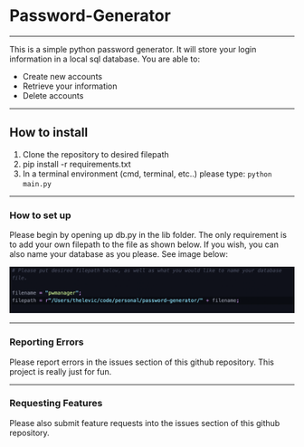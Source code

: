 # Password-Generator

---

This is a simple python password generator. It will store your login information in a local sql database. You are able to:

- Create new accounts
- Retrieve your information
- Delete accounts

---

## How to install

1. Clone the repository to desired filepath
2. pip install -r requirements.txt
3. In a terminal environment (cmd, terminal, etc..) please type:
   `python main.py`

---

### How to set up

Please begin by opening up db.py in the lib folder. The only requirement is to add your own filepath to the file as shown below. If you wish, you can also name your database as you please. See image below:

![Example](images/example.png)

---

### Reporting Errors

Please report errors in the issues section of this github repository. This project is really just for fun.

---

### Requesting Features

Please also submit feature requests into the issues section of this github repository.
